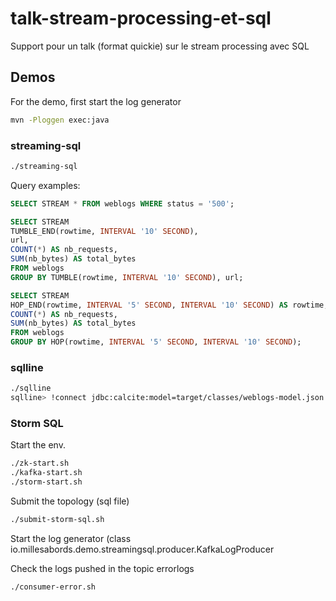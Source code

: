 # talk-stream-processing-et-sql

Support pour un talk (format quickie) sur le stream processing avec SQL

## Demos

For the demo, first start the log generator
```bash
mvn -Ploggen exec:java
```

### streaming-sql

```bash
./streaming-sql
```

Query examples:
```sql
SELECT STREAM * FROM weblogs WHERE status = '500';
```

```sql
SELECT STREAM 
TUMBLE_END(rowtime, INTERVAL '10' SECOND),
url,
COUNT(*) AS nb_requests,
SUM(nb_bytes) AS total_bytes  
FROM weblogs 
GROUP BY TUMBLE(rowtime, INTERVAL '10' SECOND), url;
```

```sql
SELECT STREAM
HOP_END(rowtime, INTERVAL '5' SECOND, INTERVAL '10' SECOND) AS rowtime,
COUNT(*) AS nb_requests,
SUM(nb_bytes) AS total_bytes
FROM weblogs
GROUP BY HOP(rowtime, INTERVAL '5' SECOND, INTERVAL '10' SECOND);
```


### sqlline

```bash
./sqlline
sqlline> !connect jdbc:calcite:model=target/classes/weblogs-model.json admin admin
```

### Storm SQL

Start the env.
```bash
./zk-start.sh
./kafka-start.sh
./storm-start.sh
```

Submit the topology (sql file)
```bash
./submit-storm-sql.sh
```

Start the log generator (class io.millesabords.demo.streamingsql.producer.KafkaLogProducer

Check the logs pushed in the topic errorlogs
```bash
./consumer-error.sh
```

